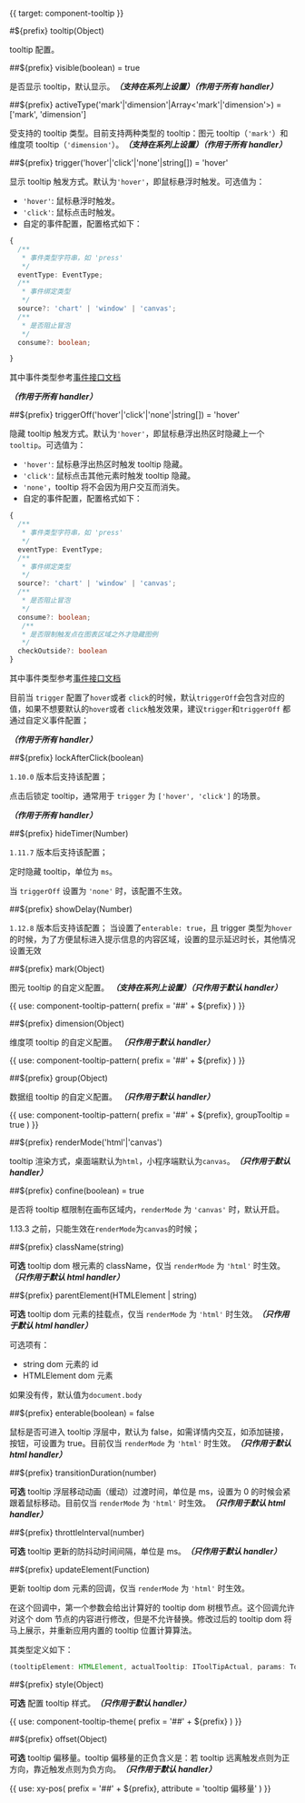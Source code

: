 {{ target: component-tooltip }}

#${prefix} tooltip(Object)

tooltip 配置。

##${prefix} visible(boolean) = true

是否显示 tooltip，默认显示。**_（支持在系列上设置）（作用于所有 handler）_**

##${prefix} activeType('mark'|'dimension'|Array<'mark'|'dimension'>) = ['mark', 'dimension']

受支持的 tooltip 类型。目前支持两种类型的 tooltip：图元 tooltip（`'mark'`）和维度项 tooltip（`'dimension'`）。**_（支持在系列上设置）（作用于所有 handler）_**

##${prefix} trigger('hover'|'click'|'none'|string[]) = 'hover'

显示 tooltip 触发方式。默认为`'hover'`，即鼠标悬浮时触发。可选值为：

- `'hover'`: 鼠标悬浮时触发。
- `'click'`: 鼠标点击时触发。
- 自定的事件配置，配置格式如下：

```ts
{
  /**
   * 事件类型字符串，如 'press'
   */
  eventType: EventType;
  /**
   * 事件绑定类型
   */
  source?: 'chart' | 'window' | 'canvas';
  /**
   * 是否阻止冒泡
   */
  consume?: boolean;

}
```

其中事件类型参考[事件接口文档](/vchart/api/API/event)

**_（作用于所有 handler）_**

##${prefix} triggerOff('hover'|'click'|'none'|string[]) = 'hover'

隐藏 tooltip 触发方式。默认为`'hover'`，即鼠标悬浮出热区时隐藏上一个`tooltip`。可选值为：

- `'hover'`: 鼠标悬浮出热区时触发 tooltip 隐藏。
- `'click'`: 鼠标点击其他元素时触发 tooltip 隐藏。
- `'none'`，tooltip 将不会因为用户交互而消失。
- 自定的事件配置，配置格式如下：

```ts
{
  /**
   * 事件类型字符串，如 'press'
   */
  eventType: EventType;
  /**
   * 事件绑定类型
   */
  source?: 'chart' | 'window' | 'canvas';
  /**
   * 是否阻止冒泡
   */
  consume?: boolean;
   /**
   * 是否限制触发点在图表区域之外才隐藏图例
   */
  checkOutside?: boolean
}
```

其中事件类型参考[事件接口文档](/vchart/api/API/event)

目前当 `trigger` 配置了`hover`或者 `click`的时候，默认`triggerOff`会包含对应的值，如果不想要默认的`hover`或者 `click`触发效果，建议`trigger`和`triggerOff` 都通过自定义事件配置；

**_（作用于所有 handler）_**

##${prefix} lockAfterClick(boolean)

`1.10.0` 版本后支持该配置；

点击后锁定 tooltip，通常用于 `trigger` 为 `['hover', 'click']` 的场景。

**_（作用于所有 handler）_**

##${prefix} hideTimer(Number)

`1.11.7` 版本后支持该配置；

定时隐藏 tooltip，单位为 `ms`。

当 `triggerOff` 设置为 `'none'` 时，该配置不生效。

##${prefix} showDelay(Number)

`1.12.8` 版本后支持该配置；
当设置了`enterable: true`，且 trigger 类型为`hover`的时候，为了方便鼠标进入提示信息的内容区域，设置的显示延迟时长，其他情况设置无效

##${prefix} mark(Object)

图元 tooltip 的自定义配置。 **_（支持在系列上设置）（只作用于默认 handler）_**

<!-- TODO: 图元 tooltip 示例补图 -->

{{ use: component-tooltip-pattern(
  prefix = '##' + ${prefix}
) }}

##${prefix} dimension(Object)

维度项 tooltip 的自定义配置。 **_（只作用于默认 handler）_**

<!-- TODO: 维度项 tooltip 示例补图 -->

{{ use: component-tooltip-pattern(
  prefix = '##' + ${prefix}
) }}

##${prefix} group(Object)

数据组 tooltip 的自定义配置。 **_（只作用于默认 handler）_**

<!-- TODO: 数据组 tooltip 示例补图 -->

{{ use: component-tooltip-pattern(
  prefix = '##' + ${prefix},
  groupTooltip = true
) }}

##${prefix} renderMode('html'|'canvas')

tooltip 渲染方式，桌面端默认为`html`，小程序端默认为`canvas`。**_（只作用于默认 handler）_**

##${prefix} confine(boolean) = true

是否将 tooltip 框限制在画布区域内，`renderMode` 为 `'canvas'` 时，默认开启。

1.13.3 之前，只能生效在`renderMode`为`canvas`的时候；

##${prefix} className(string)

**可选** tooltip dom 根元素的 className，仅当 `renderMode` 为 `'html'` 时生效。**_（只作用于默认 html handler）_**

##${prefix} parentElement(HTMLElement | string)

**可选** tooltip dom 元素的挂载点，仅当 `renderMode` 为 `'html'` 时生效。**_（只作用于默认 html handler）_**

可选项有：

- string dom 元素的 id
- HTMLElement dom 元素

如果没有传，默认值为`document.body`

##${prefix} enterable(boolean) = false

鼠标是否可进入 tooltip 浮层中，默认为 false，如需详情内交互，如添加链接，按钮，可设置为 true。目前仅当 `renderMode` 为 `'html'` 时生效。**_（只作用于默认 html handler）_**

##${prefix} transitionDuration(number)

**可选** tooltip 浮层移动动画（缓动）过渡时间，单位是 ms，设置为 0 的时候会紧跟着鼠标移动。目前仅当 `renderMode` 为 `'html'` 时生效。**_（只作用于默认 html handler）_**

##${prefix} throttleInterval(number)

**可选** tooltip 更新的防抖动时间间隔，单位是 ms。**_（只作用于默认 handler）_**

##${prefix} updateElement(Function)

更新 tooltip dom 元素的回调，仅当 `renderMode` 为 `'html'` 时生效。

在这个回调中，第一个参数会给出计算好的 tooltip dom 树根节点。这个回调允许对这个 dom 节点的内容进行修改，但是不允许替换。修改过后的 tooltip dom 将马上展示，并重新应用内置的 tooltip 位置计算算法。

其类型定义如下：

```ts
(tooltipElement: HTMLElement, actualTooltip: IToolTipActual, params: TooltipHandlerParams) => void
```

##${prefix} style(Object)

**可选** 配置 tooltip 样式。**_（只作用于默认 handler）_**

{{ use: component-tooltip-theme(
  prefix = '##' + ${prefix}
) }}

##${prefix} offset(Object)

**可选** tooltip 偏移量。tooltip 偏移量的正负含义是：若 tooltip 远离触发点则为正方向，靠近触发点则为负方向。**_（只作用于默认 handler）_**

{{ use: xy-pos(
  prefix = '##' + ${prefix},
  attribute = 'tooltip 偏移量'
) }}
